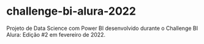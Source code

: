 # challenge-bi-alura-2022
Projeto de Data Science com Power BI desenvolvido durante o Challenge BI Alura: Edição #2 em fevereiro de 2022.
